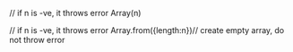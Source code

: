 

// if n is -ve, it throws error
Array(n)


// if n is -ve, it throws error
Array.from({length:n})// create empty array, do not throw error